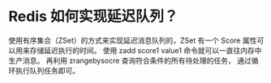 # Redis 如何实现延迟队列？
使用有序集合（ZSet）的方式来实现延迟消息队列的，ZSet 有一个 Score 属性可以用来存储延迟执行的时间。
使用 zadd score1 value1 命令就可以一直往内存中生产消息。
再利用 zrangebysocre 查询符合条件的所有待处理的任务， 通过循环执行队列任务即可。

